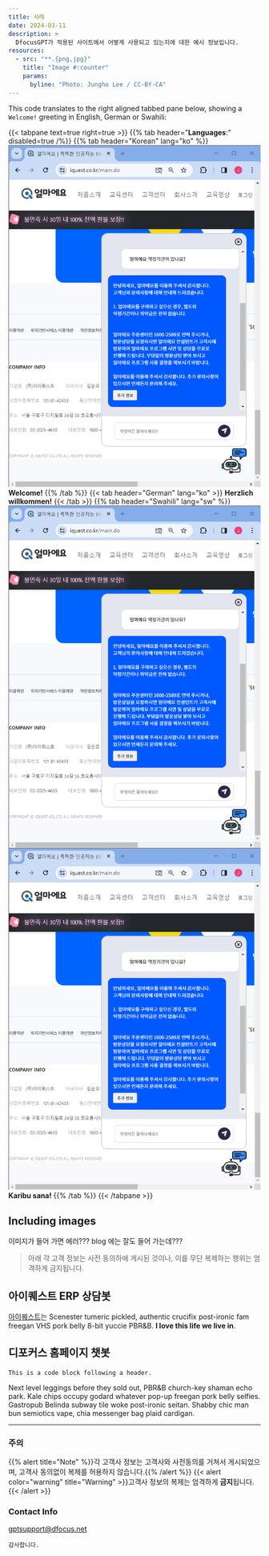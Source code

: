 ```yaml
---
title: 사례
date: 2024-03-11
description: >
  DfocusGPT가 적용된 사이트에서 어떻게 사용되고 있는지에 대한 예시 정보입니다.
resources:
  - src: "**.{png,jpg}"
    title: "Image #:counter"
    params:
      byline: "Photo: Jungho Lee / CC-BY-CA"
---
```


This code translates to the right aligned tabbed pane below, showing a `Welcome!` greeting in English, German or Swahili:

{{< tabpane text=true right=true >}}
  {{% tab header="**Languages**:" disabled=true /%}}
  {{% tab header="Korean" lang="ko" %}}
  ![Flag Unitedddd Kingdom](featured-iquest1-get.png)
  **Welcome!**
  {{% /tab %}}
  {{< tab header="German" lang="ko" >}}
    <b>Herzlich willkommen!</b>
    <img src="featured-iquest1-get.png" alt="Flag Germany" style="float: right; padding: 0 0 0 0px">
  {{< /tab >}}
  {{% tab header="Swahili" lang="sw" %}}
  ![Flag Tanzania](./featured-iquest1-get.png)
  **Karibu sana!**
  {{% /tab %}}
{{< /tabpane >}}

## Including images

이미지가 들어 가면 에러???
blog 에는 잘도 들어 가는데???


> 아래 각 고객 정보는 사전 동의하에 게시된 것이나, 이를 무단 복제하는 행위는 엄격하게 금지됩니다. 

## 아이퀘스트 ERP 상담봇

[아이퀘스트](https://www.iquest.co.kr/)는 
Scenester tumeric pickled, authentic crucifix post-ironic fam freegan VHS pork belly 8-bit yuccie PBR&B. **I love this life we live in**.



## 디포커스 홈페이지 챗봇


```
This is a code block following a header.
```

Next level leggings before they sold out, PBR&B church-key shaman echo park. Kale chips occupy godard whatever pop-up freegan pork belly selfies. Gastropub Belinda subway tile woke post-ironic seitan. Shabby chic man bun semiotics vape, chia messenger bag plaid cardigan.



----------------
### 주의

{{% alert title="Note" %}}각 고객사 정보는 고객사와 사전동의를 거쳐서 게시되었으며, 고객사 동의없이 복제를 허용하지 않습니다.{{% /alert %}}
{{< alert color="warning" title="Warning" >}}고객사 정보의 복제는 엄격하게 **금지**됩니다.{{< /alert >}}

### Contact Info
gptsupport@dfocus.net


```
감사합니다.
```

